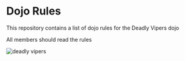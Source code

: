 Dojo Rules
==========

This repository contains a list of dojo rules for the Deadly Vipers dojo

All members should read the rules

![deadly vipers](https://github.com/deadlyviper)
